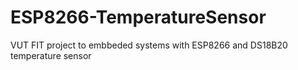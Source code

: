 # ESP8266-TemperatureSensor
VUT FIT project to embbeded systems with ESP8266 and DS18B20 temperature sensor
